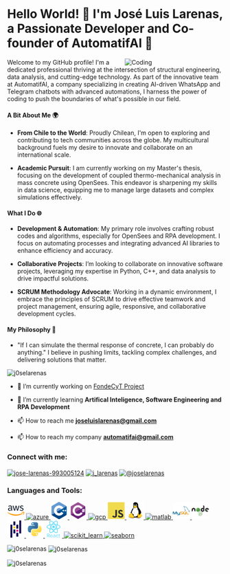 # Hello World! 👋 I'm José Luis Larenas, a Passionate Developer and Co-founder of AutomatifAI 🚀
<img align="right" alt="Coding" width="230" src="https://images-wixmp-ed30a86b8c4ca887773594c2.wixmp.com/f/19f1535b-749b-4a8e-8640-d429f027cd3c/de04f5f-61a4ed30-0269-4b7d-bf90-85c046193478.gif?token=eyJ0eXAiOiJKV1QiLCJhbGciOiJIUzI1NiJ9.eyJzdWIiOiJ1cm46YXBwOjdlMGQxODg5ODIyNjQzNzNhNWYwZDQxNWVhMGQyNmUwIiwiaXNzIjoidXJuOmFwcDo3ZTBkMTg4OTgyMjY0MzczYTVmMGQ0MTVlYTBkMjZlMCIsIm9iaiI6W1t7InBhdGgiOiJcL2ZcLzE5ZjE1MzViLTc0OWItNGE4ZS04NjQwLWQ0MjlmMDI3Y2QzY1wvZGUwNGY1Zi02MWE0ZWQzMC0wMjY5LTRiN2QtYmY5MC04NWMwNDYxOTM0NzguZ2lmIn1dXSwiYXVkIjpbInVybjpzZXJ2aWNlOmZpbGUuZG93bmxvYWQiXX0.CLEU3cu8m4v-1KBoYaUXJUKTuZI7WVWuNn1xo7uGUQY">

Welcome to my GitHub profile! I'm a dedicated professional thriving at the intersection of structural engineering, data analysis, and cutting-edge technology. As part of the innovative team at AutomatifAI, a company specializing in creating AI-driven WhatsApp and Telegram chatbots with advanced automations, I harness the power of coding to push the boundaries of what's possible in our field.

#### A Bit About Me 🌍
- **From Chile to the World**: Proudly Chilean, I'm open to exploring and contributing to tech communities across the globe. My multicultural background fuels my desire to innovate and collaborate on an international scale.

- **Academic Pursuit**: I am currently working on my Master's thesis, focusing on the development of coupled thermo-mechanical analysis in mass concrete using OpenSees. This endeavor is sharpening my skills in data science, equipping me to manage large datasets and complex simulations effectively.

#### What I Do 🌐
- **Development & Automation**: My primary role involves crafting robust codes and algorithms, especially for OpenSees and RPA development. I focus on automating processes and integrating advanced AI libraries to enhance efficiency and accuracy.
  
- **Collaborative Projects**: I’m looking to collaborate on innovative software projects, leveraging my expertise in Python, C++, and data analysis to drive impactful solutions.

- **SCRUM Methodology Advocate**: Working in a dynamic environment, I embrace the principles of SCRUM to drive effective teamwork and project management, ensuring agile, responsive, and collaborative development cycles.

#### My Philosophy 🚀
- "If I can simulate the thermal response of concrete, I can probably do anything." I believe in pushing limits, tackling complex challenges, and delivering solutions that matter.

<p align="left"> <img src="https://komarev.com/ghpvc/?username=ooyarce&label=Profile%20views&color=0e75b6&style=flat" alt="j0selarenas" /> </p>

- 🔭 I’m currently working on [FondeCyT Project](https://joseabell.com/)

- 🌱 I’m currently learning **Artifical Inteligence, Software Engineering and RPA Development**

- 📫 How to reach me **joseluislarenas@gmail.com**

- 📫 How to reach my company **automatifai@gmail.com**

<h3 align="left">Connect with me:</h3>
<p align="left">
<a href="https://linkedin.com/in/jose-larenas-993005124" target="blank"><img align="center" src="https://raw.githubusercontent.com/rahuldkjain/github-profile-readme-generator/master/src/images/icons/Social/linked-in-alt.svg" alt="jose-larenas-993005124" height="30" width="40" /></a>
<a href="https://instagram.com/j_larenas" target="blank"><img align="center" src="https://raw.githubusercontent.com/rahuldkjain/github-profile-readme-generator/master/src/images/icons/Social/instagram.svg" alt="j_larenas" height="30" width="40" /></a>
<a href="https://youtube.com/@joselarenas" target="blank"><img align="center" src="https://raw.githubusercontent.com/rahuldkjain/github-profile-readme-generator/master/src/images/icons/Social/youtube.svg" alt="@joselarenas" height="30" width="40" /></a>
</p>


<h3 align="left">Languages and Tools:</h3>
<p align="left"> <a href="https://aws.amazon.com" target="_blank" rel="noreferrer"> <img src="https://raw.githubusercontent.com/devicons/devicon/master/icons/amazonwebservices/amazonwebservices-original-wordmark.svg" alt="aws" width="40" height="40"/> </a> <a href="https://azure.microsoft.com/en-in/" target="_blank" rel="noreferrer"> <img src="https://www.vectorlogo.zone/logos/microsoft_azure/microsoft_azure-icon.svg" alt="azure" width="40" height="40"/> </a> <a href="https://www.w3schools.com/cpp/" target="_blank" rel="noreferrer"> <img src="https://raw.githubusercontent.com/devicons/devicon/master/icons/cplusplus/cplusplus-original.svg" alt="cplusplus" width="40" height="40"/> </a> <a href="https://www.w3schools.com/cs/" target="_blank" rel="noreferrer"> <img src="https://raw.githubusercontent.com/devicons/devicon/master/icons/csharp/csharp-original.svg" alt="csharp" width="40" height="40"/> </a> <a href="https://cloud.google.com" target="_blank" rel="noreferrer"> <img src="https://www.vectorlogo.zone/logos/google_cloud/google_cloud-icon.svg" alt="gcp" width="40" height="40"/> </a> <a href="https://developer.mozilla.org/en-US/docs/Web/JavaScript" target="_blank" rel="noreferrer"> <img src="https://raw.githubusercontent.com/devicons/devicon/master/icons/javascript/javascript-original.svg" alt="javascript" width="40" height="40"/> </a> <a href="https://www.linux.org/" target="_blank" rel="noreferrer"> <img src="https://raw.githubusercontent.com/devicons/devicon/master/icons/linux/linux-original.svg" alt="linux" width="40" height="40"/> </a> <a href="https://www.mathworks.com/" target="_blank" rel="noreferrer"> <img src="https://upload.wikimedia.org/wikipedia/commons/2/21/Matlab_Logo.png" alt="matlab" width="40" height="40"/> </a> <a href="https://www.mysql.com/" target="_blank" rel="noreferrer"> <img src="https://raw.githubusercontent.com/devicons/devicon/master/icons/mysql/mysql-original-wordmark.svg" alt="mysql" width="40" height="40"/> </a> <a href="https://nodejs.org" target="_blank" rel="noreferrer"> <img src="https://raw.githubusercontent.com/devicons/devicon/master/icons/nodejs/nodejs-original-wordmark.svg" alt="nodejs" width="40" height="40"/> </a> <a href="https://pandas.pydata.org/" target="_blank" rel="noreferrer"> <img src="https://raw.githubusercontent.com/devicons/devicon/2ae2a900d2f041da66e950e4d48052658d850630/icons/pandas/pandas-original.svg" alt="pandas" width="40" height="40"/> </a> <a href="https://www.python.org" target="_blank" rel="noreferrer"> <img src="https://raw.githubusercontent.com/devicons/devicon/master/icons/python/python-original.svg" alt="python" width="40" height="40"/> </a> <a href="https://reactjs.org/" target="_blank" rel="noreferrer"> <img src="https://raw.githubusercontent.com/devicons/devicon/master/icons/react/react-original-wordmark.svg" alt="react" width="40" height="40"/> </a> <a href="https://scikit-learn.org/" target="_blank" rel="noreferrer"> <img src="https://upload.wikimedia.org/wikipedia/commons/0/05/Scikit_learn_logo_small.svg" alt="scikit_learn" width="40" height="40"/> </a> <a href="https://seaborn.pydata.org/" target="_blank" rel="noreferrer"> <img src="https://seaborn.pydata.org/_images/logo-mark-lightbg.svg" alt="seaborn" width="40" height="40"/> </a>
</p>
<p><img align="left" src="https://github-readme-stats.vercel.app/api/top-langs?username=j0selarenas&show_icons=true&locale=en&layout=compact" alt="j0selarenas" /></p>
<p>&nbsp;<img align="center" src="https://github-readme-stats.vercel.app/api?username=j0selarenas&show_icons=true&locale=en" alt="j0selarenas" /></p>
<p><img align="center" src="https://github-readme-streak-stats.herokuapp.com/?user=j0selarenas&" alt="j0selarenas" /></p>
